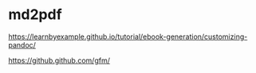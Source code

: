# md2pdf

https://learnbyexample.github.io/tutorial/ebook-generation/customizing-pandoc/

https://github.github.com/gfm/

